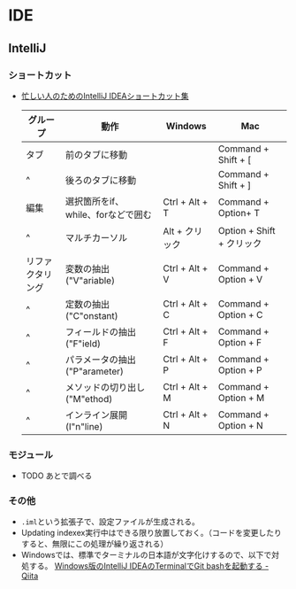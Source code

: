 ﻿# IDE

## IntelliJ

### ショートカット

- [忙しい人のためのIntelliJ IDEAショートカット集](https://qiita.com/yoppe/items/f7cbeb825c071691d3f2)

  グループ|動作|Windows|Mac
  ---|---|---|---
  タブ|前のタブに移動||Command + Shift + [
  ^|後ろのタブに移動||Command + Shift + ]
  編集|選択箇所をif、while、forなどで囲む|Ctrl + Alt + T|Command + Option+ T
  ^|マルチカーソル|Alt + クリック|Option + Shift + クリック
  リファクタリング|変数の抽出("V"ariable)|Ctrl + Alt + V|Command + Option + V
  ^|定数の抽出("C"onstant)|Ctrl + Alt + C|Command + Option + C
  ^|フィールドの抽出("F"ield)|Ctrl + Alt + F|Command + Option + F
  ^|パラメータの抽出("P"arameter)|Ctrl + Alt + P|Command + Option + P
  ^|メソッドの切り出し ("M"ethod)|Ctrl + Alt + M|Command + Option + M
  ^|インライン展開 (I"n"line)|Ctrl + Alt + N|Command + Option + N

### モジュール

- TODO あとで調べる

### その他

- `.iml`という拡張子で、設定ファイルが生成される。
- Updating indexex実行中はできる限り放置しておく。（コードを変更したりすると、無限にこの処理が繰り返される）
- Windowsでは、標準でターミナルの日本語が文字化けするので、以下で対処する。
  [Windows版のIntelliJ IDEAのTerminalでGit bashを起動する - Qiita](https://qiita.com/EichiSanden/items/7c735c5d7ec33c51012c)
